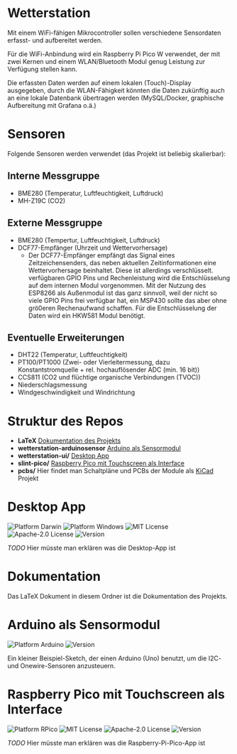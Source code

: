# Wetterstation

Mit einem WiFi-fähigen Mikrocontroller sollen verschiedene Sensordaten erfasst- und aufbereitet werden. 

Für die WiFi-Anbindung wird ein Raspberry Pi Pico W verwendet, der mit zwei Kernen und einem WLAN/Bluetooth Modul genug Leistung
zur Verfügung stellen kann. 

Die erfassten Daten werden auf einem lokalen (Touch)-Display ausgegeben, durch die WLAN-Fähigkeit könnten die Daten zukünftig auch an eine lokale Datenbank übertragen werden (MySQL/Docker, graphische Aufbereitung mit Grafana o.ä.)

# Sensoren
Folgende Sensoren werden verwendet (das Projekt ist beliebig skalierbar):
## Interne Messgruppe
- BME280 (Temperatur, Luftfeuchtigkeit, Luftdruck)
- MH-Z19C (CO2)
## Externe Messgruppe
- BME280 (Tempertur, Luftfeuchtigkeit, Luftdruck)
- DCF77-Empfänger (Uhrzeit und Wettervorhersage)
    - Der DCF77-Empfänger empfängt das Signal eines Zeitzeichensenders, das neben aktuellen Zeitinformationen eine Wettervorhersage beinhaltet. Diese ist allerdings verschlüsselt. verfügbaren GPIO Pins und Rechenleistung wird die Entschlüsselung auf dem internen Modul vorgenommen. Mit der Nutzung des ESP8266 als Außenmodul ist das ganz sinnvoll, weil der nicht so viele GPIO Pins frei verfügbar hat, ein MSP430 sollte das aber ohne grö0eren Rechenaufwand schaffen. Für die Entschlüsselung der Daten wird ein HKW581 Modul benötigt. 
## Eventuelle Erweiterungen
- DHT22 (Temperatur, Luftfeuchtigkeit)
- PT100/PT1000 (Zwei- oder Vierleitermessung, dazu Konstantstromquelle + rel. hochauflösender ADC (min. 16 bit))
- CCS811 (CO2 und flüchtige organische Verbindungen (TVOC))
- Niederschlagsmessung
- Windgeschwindigkeit und Windrichtung

# Struktur des Repos
- **LaTeX** [Dokumentation des Projekts](#dokumentation)
- **wetterstation-arduinosensor** [Arduino als Sensormodul](#arduino-als-sensormodul)
- **wetterstation-ui/** [Desktop App](#desktop-app)
- **slint-pico/** [Raspberry Pico mit Touchscreen als Interface](#raspberry-pico-mit-touchscreen-als-interface)
- **pcbs/** Hier findet man Schaltpläne und PCBs der Module als [KiCad](https://www.kicad.org) Projekt

# Desktop App
![Platform Darwin](https://img.shields.io/badge/platform-macOS-orange.svg)
![Platform Windows](https://img.shields.io/badge/platform-Windows-orange.svg)
![MIT License](https://img.shields.io/badge/license-MIT-blue.svg)
![Apache-2.0 License](https://img.shields.io/badge/license-Apache--2.0-blue.svg)
![Version](https://img.shields.io/badge/version-0.1.0-green.svg)

*TODO* Hier müsste man erklären was die Desktop-App ist 

# Dokumentation

Das LaTeX Dokument in diesem Ordner ist die Dokumentation des Projekts.

# Arduino als Sensormodul
![Platform Arduino](https://img.shields.io/badge/platform-arduino--uno-orange.svg)
![Version](https://img.shields.io/badge/version-0.1.0-green.svg)

Ein kleiner Beispiel-Sketch, der einen Arduino (Uno) benutzt, um die I2C- und Onewire-Sensoren anzusteuern.

# Raspberry Pico mit Touchscreen als Interface 
![Platform RPico](https://img.shields.io/badge/platform-RP2040-orange.svg)
![MIT License](https://img.shields.io/badge/license-MIT-blue.svg)
![Apache-2.0 License](https://img.shields.io/badge/license-Apache--2.0-blue.svg)
![Version](https://img.shields.io/badge/version-0.0.1-green.svg)

*TODO* Hier müsste man erklären was die Raspberry-Pi-Pico-App ist
